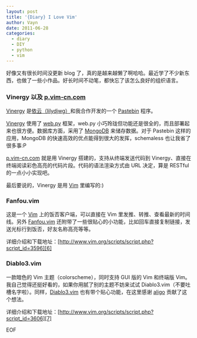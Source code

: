 ```yaml
---
layout: post
title: '{Diary} I Love Vim'
author: Vayn
date: 2011-06-28
categories:
  - diary
  - DIY
  - python
  - vim
---
```


好像又有很长时间没更新 blog 了，真的是越来越懒了啊哈哈。最近学了不少新东西，也做了一些小作品。好长时间不动笔，都快忘了该怎么良好的组织语言。

### Vinergy 以及 [p.vim-cn.com](http://p.vim-cn.com)

[Vinergy][1] 是[依云（lilydjwg）][2]和我合作开发的一个 [Pastebin][9] 程序。

[Vinergy][1] 使用了 [web.py][3] 框架，web.py 小巧玲珑但功能还是很全的，而且部署起来也很方便。数据库方面，采用了 [MongoDB][4] 来储存数据。对于 Pastebin 这样的应用，MongoDB 的快速高效的优点能得到很大的发挥，schemaless 也让我省了很多事:P

[p.vim-cn.com](http://p.vim-cn.com) 就是用 Vinergy 搭建的，支持从终端发送代码到 Vinergy、直接在终端阅读彩色高亮的代码片段。代码的语法渲染方式由 URL 决定，算是 RESTful 的一点小小实现吧。

最后要说的，Vinergy 是用 [Vim][5] 里编写的:)

### Fanfou.vim

这是一个 [Vim][5] 上的饭否客户端，可以直接在 Vim 里发推、转推、查看最新的时间线。另外 [Fanfou.vim][6] 还附带了一些很贴心的小功能，比如回车直接复制链接，发送光标行到饭否，好友名称高亮等等。

详细介绍和下载地址：[http://www.vim.org/scripts/script.php?script_id=3596][6]

### Diablo3.vim

一款暗色的 Vim 主题（colorscheme），同时支持 GUI 版的 Vim 和终端版 Vim。我自己觉得还挺好看的，如果你用腻了别的主题不妨来试试 Diablo3.vim（不要吐槽名字啦）。同样，[Diablo3.vim][7] 也有带个贴心功能，在这里感谢 [aligo][8] 贡献了这个想法。

详细介绍和下载地址：[http://www.vim.org/scripts/script.php?script_id=3606][7]

[1]: https://github.com/Vayn/Vinergy
[2]: http://lilydjwg.is-programmer.com
[3]: http://webpy.org
[4]: http://www.mongodb.org
[5]: http://www.vim.org
[6]: http://www.vim.org/scripts/script.php?script_id=3596
[7]: http://www.vim.org/scripts/script.php?script_id=3606
[8]: http://aligo.me
[9]: http://en.wikipedia.org/wiki/Pastebin

EOF
